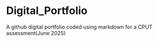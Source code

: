 # Digital_Portfolio
A github digital portfolio coded using markdown for a CPUT assessment(June 2025)
